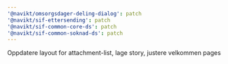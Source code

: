 ```yaml
---
'@navikt/omsorgsdager-deling-dialog': patch
'@navikt/sif-ettersending': patch
'@navikt/sif-common-core-ds': patch
'@navikt/sif-common-soknad-ds': patch
---
```


Oppdatere layout for attachment-list, lage story, justere velkommen pages
